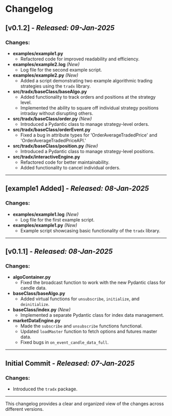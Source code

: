 # Changelog

## [v0.1.2] - *Released: 09-Jan-2025*  
### Changes:
- **examples/example1.py**  
  - Refactored code for improved readability and efficiency.  
- **examples/example2.log** *(New)*  
  - Log file for the second example script.  
- **examples/example2.py** *(New)*  
  - Added a script demonstrating two example algorithmic trading strategies using the `tradx` library.  
- **src/tradx/baseClass/baseAlgo.py**  
  - Added functionality to track orders and positions at the strategy level.  
  - Implemented the ability to square off individual strategy positions intraday without disrupting others.  
- **src/tradx/baseClass/order.py** *(New)*  
  - Introduced a Pydantic class to manage strategy-level orders.  
- **src/tradx/baseClass/orderEvent.py**  
  - Fixed a bug in attribute types for 'OrderAverageTradedPrice' and 'OrderAverageTradedPriceAPI.'  
- **src/tradx/baseClass/position.py** *(New)*  
  - Introduced a Pydantic class to manage strategy-level positions.  
- **src/tradx/interactiveEngine.py**  
  - Refactored code for better maintainability.  
  - Added functionality to cancel individual orders.

---

## [example1 Added] - *Released: 08-Jan-2025*  
### Changes:
- **examples/example1.log** *(New)*  
  - Log file for the first example script.  
- **examples/example1.py** *(New)*  
  - Example script showcasing basic functionality of the `tradx` library.

---

## [v0.1.1] - *Released: 08-Jan-2025*  
### Changes:
- **algoContainer.py**  
  - Fixed the broadcast function to work with the new Pydantic class for candle data.  
- **baseClass/baseAlgo.py**  
  - Added virtual functions for `unsubscribe`, `initialize`, and `deinitialize`.  
- **baseClass/index.py** *(New)*  
  - Implemented a separate Pydantic class for index data management.  
- **marketDataEngine.py**  
  - Made the `subscribe` and `unsubscribe` functions functional.  
  - Updated `loadMaster` function to fetch options and futures master data.  
  - Fixed bugs in `on_event_candle_data_full`.

---

## Initial Commit - *Released: 07-Jan-2025*  
### Changes:  
- Introduced the `tradx` package.  

---

This changelog provides a clear and organized view of the changes across different versions.
